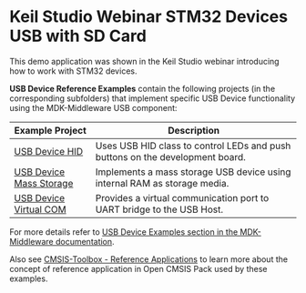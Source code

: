 # Keil Studio Webinar STM32 Devices USB with SD Card

This demo application was shown in the Keil Studio webinar introducing how to work with STM32 devices.

**USB Device Reference Examples** contain the following projects (in the corresponding subfolders) that implement specific USB Device functionality using the MDK-Middleware USB component:

| Example Project                           | Description                                                                   |
|-------------------------------------------|-------------------------------------------------------------------------------|
| [USB Device HID](./HID)                   | Uses USB HID class to control LEDs and push buttons on the development board. |
| [USB Device Mass Storage](./MassStorage)  | Implements a mass storage USB device using internal RAM as storage media.     |
| [USB Device Virtual COM](./VirtualCOM/)   | Provides a virtual communication port to UART bridge to the USB Host.         |

For more details refer to [USB Device Examples section in the MDK-Middleware documentation](https://arm-software.github.io/MDK-Middleware/latest/USB/usbd_examples.html).

Also see [CMSIS-Toolbox - Reference Applications](https://open-cmsis-pack.github.io/cmsis-toolbox/ReferenceApplications/) to learn more about the concept of reference application in Open CMSIS Pack used by these examples.
